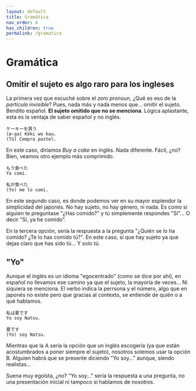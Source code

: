 ```yaml
---
layout: default
title: Gramática
nav_order: 4
has_children: true
permalink: /gramatica
---
```


# Gramática

## Omitir el sujeto es algo raro para los ingleses

La primera vez que escuché sobre el *zero pronoun*, ¿Qué es eso de la *partícula invisible*? Pues, nada más y nada menos que… omitir el sujeto. Bendito español. **El sujeto omitido que no se menciona**. Lógica aplastante, esta es la ventaja de saber español y no inglés.

```
ケーキーを買う
(ø-ga) Kēki wo kau.
(Tú) Compra pastel.
```

En este caso, diríamos *Buy a cake* en inglés. Nada diferente. Fácil, ¿no? Bien, veamos otro ejemplo más comprimido.

```
もう食べた
Ya comí.

私が食べた
(Yo) me lo comí.
```

En este segundo caso, es donde podemos ver en su mayor esplendor la simplicidad del japonés. No hay sujeto, no hay género, ni nada. Es como si alguien te preguntase "¿Has comido?" y tú simplemente respondes "Sí"… O decir "Sí, ya he comido".

En la tercera opción, sería la respuesta a la pregunta "¿Quién se lo ha comido? ¿Te lo has comido tú?". En este caso, sí que hay sujeto ya que dejas claro que has sido tú… Y solo tú.

## "Yo"

Aunque el inglés es un idioma "egocentrado" (como se dice por ahí), en español no llevamos ese camino ya que el sujeto, la mayoría de veces… Ni siquiera se menciona. El verbo indica la perrsona y el número, algo que en japonés no existe pero que gracias al contexto, se entiende de quién o a qué hablamos.

```
私は夏です
Yo soy Natsu.

夏です
(Yo) soy Natsu.
```

Mientras que la A sería la opción que un inglés escogería (ya que están acostumbrados a poner siempre el sujeto), nosotros solemos usar la opción B. Alguien habrá que se presente diciendo "Yo soy…" aunque, siendo realistas…

Suena muy egoísta, ¿no? "Yo soy…" sería la respuesta a una pregunta, no una presentación inicial ni tampoco si hablamos de nosotros.